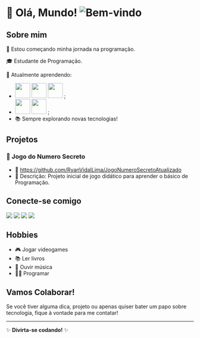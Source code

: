 # 👋 Olá, Mundo! ![Bem-vindo](https://media.giphy.com/media/EfROMmCzNFAid4HJrM/giphy.gif?cid=790b761147n3s0ittasvbmt3gr58rxevpvwygfphpdyj0unw&ep=v1_gifs_search&rid=giphy.gif&ct=g)

## Sobre mim
🚀 Estou começando minha jornada na programação.

🎓 Estudante de Programação.

🌱 Atualmente aprendendo:
- <img src="https://cdn.jsdelivr.net/gh/devicons/devicon@latest/icons/javascript/javascript-original.svg" width="40" height="40"/> <img src="https://cdn.jsdelivr.net/gh/devicons/devicon@latest/icons/css3/css3-original.svg" width="40" height="40"/> <img src="https://cdn.jsdelivr.net/gh/devicons/devicon@latest/icons/html5/html5-original.svg" width="40" height="40"/> ;
- <img src="https://cdn.jsdelivr.net/gh/devicons/devicon@latest/icons/git/git-original.svg" width="40" height="40"/> <img src="https://cdn.jsdelivr.net/gh/devicons/devicon@latest/icons/github/github-original.svg" width="40" height="40"/> ;
- 📚 Sempre explorando novas tecnologias!

## Projetos
### 📁 Jogo do Numero Secreto
- 🔗 https://github.com/RyanVidalLima/JogoNumeroSecretoAtualizado
- 📖 Descrição: Projeto inicial de jogo didático para aprender o básico de Programação.

## Conecte-se comigo
<div>
<a href="https://www.youtube.com/channel/UCJ2_KNYlEnZSGyGYksukhpQ" target="_blank"><img loading="lazy" src="https://img.shields.io/badge/YouTube-FF0000?style=for-the-badge&logo=youtube&logoColor=white" target="_blank"></a>
<a href="https://www.instagram.com/ryanvidal.lima" target="_blank"><img loading="lazy" src="https://img.shields.io/badge/-Instagram-%23E4405F?style=for-the-badge&logo=instagram&logoColor=white" target="_blank"></a>
<a href = "mailto:ryanvidal.lima2@gmail.com"><img loading="lazy" src="https://img.shields.io/badge/Gmail-D14836?style=for-the-badge&logo=gmail&logoColor=white" target="_blank"></a>
<a href="https://www.linkedin.com/in/ryan-vidal" target="_blank"><img loading="lazy" src="https://img.shields.io/badge/-LinkedIn-%230077B5?style=for-the-badge&logo=linkedin&logoColor=white" target="_blank"></a>
</div>

## Hobbies
- 🎮 Jogar videogames
- 📚 Ler livros
- 🎵 Ouvir música
- 🧑‍💻 Programar

## Vamos Colaborar!
Se você tiver alguma dica, projeto ou apenas quiser bater um papo sobre tecnologia, fique à vontade para me contatar!

---

✨ **Divirta-se codando!** ✨
